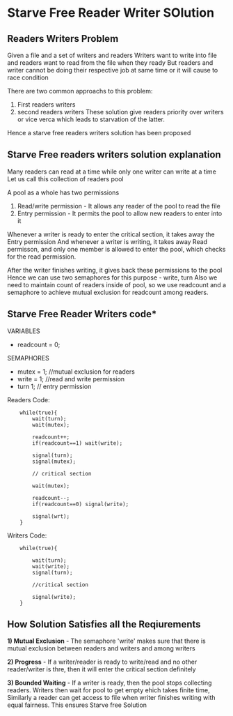 # Starve Free Reader Writer SOlution 
## Readers Writers Problem
Given a file and a set of writers and readers
Writers want to write into file and readers want to read from the file when they ready
But readers and writer cannot be doing their respective job at same time or it will cause to race condition

There are two common approachs to this problem:
1) First readers writers
2) second readers writers
These solution give readers priority over writers or vice verca which leads to starvation of the latter.

Hence a starve free readers writers solution has been proposed

## Starve Free readers writers solution explanation
Many readers can read at a time while only one writer can write at a time
Let us call this collection of readers pool

A pool as a whole has two permissions
1) Read/write permission - It allows any reader of the pool to read the file
2) Entry permission - It permits the pool to allow new readers to enter into it

Whenever a writer is ready to enter the critical section, it takes away the Entry permission
And whenever a writer is writing, it takes away Read permisson, and only one member is allowed to enter the pool, which checks for the read permission.

After the writer finishes writing, it gives back these permissions to the pool
Hence we can use two semaphores for this purpose - write, turn
Also we need to maintain count of readers inside of pool, so we use readcount and a semaphore to achieve mutual exclusion for readcount among readers.

## Starve Free Reader Writers code*
VARIABLES<ul>
	<li>readcount = 0;</li></ul>
SEMAPHORES<ul>
	<li>mutex = 1; //mutual exclusion for readers</li>
	<li>write = 1; //read and write permission</li>
	<li>turn  1; // entry permission</li></ul>

Readers Code:
```
	while(true){
		wait(turn);
		wait(mutex);

		readcount++;
		if(readcount==1) wait(write);

		signal(turn);
		signal(mutex);

		// critical section

		wait(mutex);

		readcount--;
		if(readcount==0) signal(write);

		signal(wrt);
	}
```

Writers Code:
```
	while(true){

		wait(turn);
		wait(write);
		signal(turn);

		//critical section

		signal(write);
	}
```

## How Solution Satisfies all the Reqiurements

<b>1) Mutual Exclusion</b> - The semaphore 'write' makes sure that there is mutual exclusion between readers and writers and among writers

<b>2) Progress</b> - If a writer/reader is ready to write/read and no other reader/writer is thre, then it will enter the critical section definitely

<b>3) Bounded Waiting</b> - If a writer is ready, then the pool stops collecting readers. Writers then wait for pool to get empty ehich takes finite time, Similarly a reader can get access to file when writer finishes writing with equal fairness. This ensures Starve free Solution
